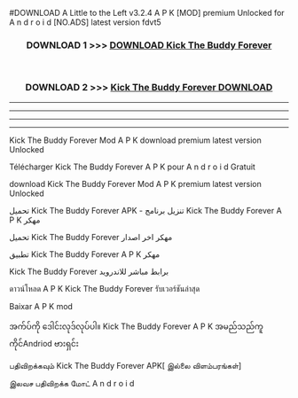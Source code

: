 #DOWNLOAD A Little to the Left v3.2.4 A P K [MOD] premium Unlocked for A n d r o i d [NO.ADS] latest version fdvt5 



<div align="center">

<h3>DOWNLOAD 1 >>> <a href="https://downloadmod1.web.app/?judul=Kick The Buddy Forever ">DOWNLOAD Kick The Buddy Forever </a></h3><br>

<h3>DOWNLOAD 2 >>> <a href="https://downloadmod1.web.app/?judul=Kick The Buddy Forever ">Kick The Buddy Forever  DOWNLOAD </a></h3>

</div>


----------------------------------------------------------

----------------------------------------------------------

----------------------------------------------------------

----------------------------------------------------------


Kick The Buddy Forever  Mod A P K download premium latest version Unlocked

Télécharger Kick The Buddy Forever  A P K pour A n d r o i d Gratuit

download Kick The Buddy Forever  Mod A P K premium latest version Unlocked

تحميل Kick The Buddy Forever  APK - تنزيل برنامج Kick The Buddy Forever  A P K مهكر

تحميل Kick The Buddy Forever  مهكر اخر اصدار

تطبيق Kick The Buddy Forever  A P K مهكر

Kick The Buddy Forever  برابط مباشر للاندرويد

ดาวน์โหลด A P K Kick The Buddy Forever  รับเวอร์ชันล่าสุด

Baixar A P K mod

အက်ပ်ကို ဒေါင်းလုဒ်လုပ်ပါ။ Kick The Buddy Forever  A P K အမည်သည်ကူကိုင်Andriod ဗားရှင်း

பதிவிறக்கவும் Kick The Buddy Forever  APK[ இல்லை விளம்பரங்கள்] 
 
இலவச பதிவிறக்க மோட் A n d r o i d



